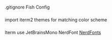 
 ###
.gitignore Fish Config

###
import iterm2 themes for matching color scheme

###
Iterm use JetBrainsMono NerdFont
[NerdFonts](https://www.nerdfonts.com/font-downloads)  

